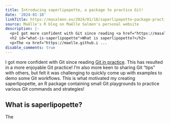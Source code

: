 ```yaml
---
title: Introducing saperlipopette, a package to practice Git!
date: '2024-01-18'
linkTitle: https://masalmon.eu/2024/01/18/saperlipopette-package-practice-git/
source: Maëlle's R blog on Maëlle Salmon's personal website
description: |-
  <p>I got more confident with Git since reading <a href="https://masalmon.eu/2023/11/01/reading-notes-git-in-practice/">Git in practice</a>. This has resulted in a more enjoyable Git practice! I&rsquo;m also more keen to sharing Git &ldquo;tips&rdquo; with others, but felt it was challenging to quickly come up with examples to demo some Git workflows. This is what motivated my creating saperlipopette, an R package containing small Git playgrounds to practice various Git commands and strategies!</p>
  <h2 id="what-is-saperlipopette">What is saperlipopette?</h2>
  <p>The <a href="https://maelle.github.i ...
disable_comments: true
---
```

<p>I got more confident with Git since reading <a href="https://masalmon.eu/2023/11/01/reading-notes-git-in-practice/">Git in practice</a>. This has resulted in a more enjoyable Git practice! I&rsquo;m also more keen to sharing Git &ldquo;tips&rdquo; with others, but felt it was challenging to quickly come up with examples to demo some Git workflows. This is what motivated my creating saperlipopette, an R package containing small Git playgrounds to practice various Git commands and strategies!</p>
<h2 id="what-is-saperlipopette">What is saperlipopette?</h2>
<p>The <a href="https://maelle.github.i ...